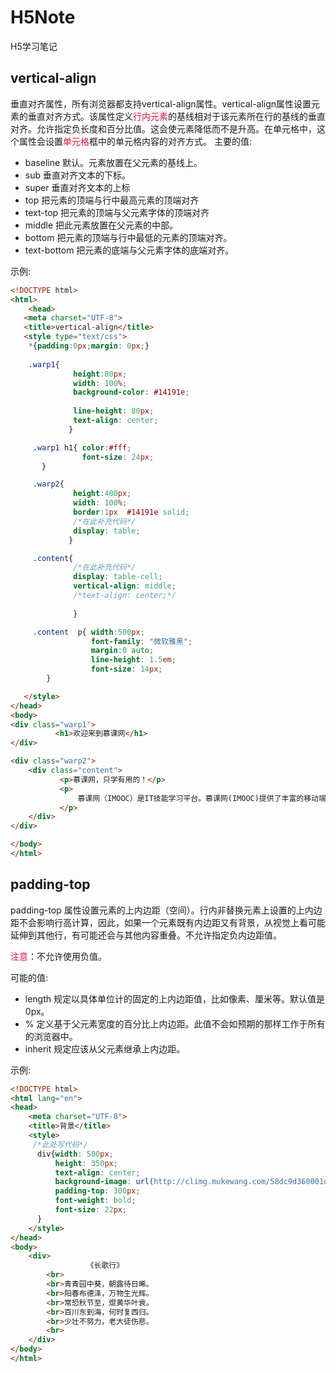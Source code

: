 # H5Note
H5学习笔记

## vertical-align
垂直对齐属性，所有浏览器都支持vertical-align属性。vertical-align属性设置元素的垂直对齐方式。该属性定义<font color="#DC143C">行内元素</font>的基线相对于该元素所在行的基线的垂直对齐。允许指定负长度和百分比值。这会使元素降低而不是升高。在单元格中，这个属性会设置<font color="#DC143C">单元格</font>框中的单元格内容的对齐方式。
主要的值:

* baseline  默认。元素放置在父元素的基线上。
* sub       垂直对齐文本的下标。
* super     垂直对齐文本的上标
* top       把元素的顶端与行中最高元素的顶端对齐
* text-top  把元素的顶端与父元素字体的顶端对齐
* middle    把此元素放置在父元素的中部。
* bottom    把元素的顶端与行中最低的元素的顶端对齐。
* text-bottom  把元素的底端与父元素字体的底端对齐。

示例:

```html
<!DOCTYPE html>
<html>
    <head>
   <meta charset="UTF-8">
   <title>vertical-align</title>
   <style type="text/css">
    *{padding:0px;margin: 0px;}
   
    .warp1{    
              height:80px;
              width: 100%;
              background-color: #14191e;              
              
              line-height: 80px;
              text-align: center;
             }

     .warp1 h1{ color:#fff;
                font-size: 24px;
       }

     .warp2{
              height:400px;
              width: 100%;
              border:1px  #14191e solid;
              /*在此补充代码*/  
              display: table;
             }

     .content{    
              /*在此补充代码*/
              display: table-cell;
              vertical-align: middle;  
              /*text-align: center;*/
              
              }

     .content  p{ width:500px;
                  font-family: "微软雅黑";
                  margin:0 auto;
                  line-height: 1.5em;
                  font-size: 14px;
        }   

   </style>
</head>
<body>
<div class="warp1">
          <h1>欢迎来到慕课网</h1>      
</div>

<div class="warp2">
    <div class="content">
           <p>慕课网，只学有用的！</p>
           <p>
               慕课网（IMOOC）是IT技能学习平台。慕课网(IMOOC)提供了丰富的移动端开发、php开发、web前端、android开发以及html5等视频教程资源公开课。并且富有交互性及趣味性，你还可以和朋友一起编程。
           </p>
    </div>
</div>    

</body>
</html>
```

## padding-top
padding-top 属性设置元素的上内边距（空间）。行内非替换元素上设置的上内边距不会影响行高计算，因此，如果一个元素既有内边距又有背景，从视觉上看可能延伸到其他行，有可能还会与其他内容重叠。不允许指定负内边距值。

<font color="#DC143C">注意</font>：不允许使用负值。

可能的值: 

* length	   规定以具体单位计的固定的上内边距值，比如像素、厘米等。默认值是 0px。
* %	          定义基于父元素宽度的百分比上内边距。此值不会如预期的那样工作于所有的浏览器中。
* inherit	   规定应该从父元素继承上内边距。

示例:

```html
<!DOCTYPE html>
<html lang="en">
<head>
    <meta charset="UTF-8">
    <title>背景</title>
    <style>
     /*此处写代码*/
      div{width: 500px;
          height: 350px;
          text-align: center;
          background-image: url(http://climg.mukewang.com/58dc9d360001d65806500650.jpg);
          padding-top: 300px;
          font-weight: bold;
          font-size: 22px;
      }
    </style>
</head>
<body>
    <div>
                 《长歌行》
        <br>
        <br>青青园中葵，朝露待日晞。
        <br>阳春布德泽，万物生光辉。
        <br>常恐秋节至，焜黄华叶衰。
        <br>百川东到海，何时复西归。
        <br>少壮不努力，老大徒伤悲。
        <br>
    </div>
</body>
</html>

```
